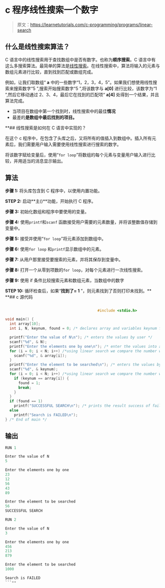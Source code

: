 # c 程序线性搜索一个数字

> 原文：<https://learnetutorials.com/c-programming/programs/linear-search>

## 什么是线性搜索算法？

C 语言中的线性搜索用于查找数组中是否有数字。也称为**顺序搜索**。C 语言中有这么多搜索算法。最简单的算法是[线性搜索](https://en.wikipedia.org/wiki/Linear_search)。在线性搜索中，算法将输入的元素与数组元素进行比较，直到找到匹配或数组完成。

例如，让我们取数组“ **a** 中的一些数字“1，2，3，4，5”。如果我们想使用线性搜索来搜索数字“5 ”,搜索开始搜索数字“5 ”,将该数字与 **a[0]** 进行比较，该数字为“1 ”,然后它移动通过 2、3、4，最后它在找到的匹配项“ **a[4]** 处得到一个结果，并且算法完成。

*   当项目在数组中第一个找到时，线性搜索中的最佳**情况**
*   最差的**是数组中最后找到的项目。**

 **## 线性搜索是如何在 C 语言中实现的？

在这个 c 程序中，在包含了头库之后，又将所有的值插入到数组中。插入所有元素后，我们需要用户输入需要使用线性搜索进行搜索的数字。

将该数字赋给变量后，使用“`for loop`”将数组的每个元素与变量用户输入进行比较，并用适当的消息显示输出。

## 算法

**步骤 1:** 将头库包含到 C 程序中，以使用内置功能。

**STEP 2:** 启动**主()**功能，开始执行 C 程序。

**步骤 3:** 初始化数组和程序中要使用的变量。

**步骤 4:** 使用`printf`和`scanf` 函数接受用户需要的元素数量，并将该整数值存储到变量中。

**步骤 5:** 接受并使用“`for loop`”将元素添加到数组中。

**步骤 6:** 使用`for loop` 和`printf`显示数组中的元素。

**步骤 7:** 从用户那里接受要搜索的元素，并将其保存到变量中。

**步骤 8:** 打开一个从零到项数的`for loop`，对每个元素进行一次线性搜索。

**步骤 9:** 使用 if 条件比较搜索元素和数组元素，当数组中的数字

**STEP 10:** 循环检查后，如果“**找到了= 1** ”，则元素找到了否则打印未找到。**  **## c 源代码

```c

                                          #include <stdio.h>

void main() {
  int array[10];
  int i, N, keynum, found = 0; /* declares array and variables keynum found etc as integer */

  printf("Enter the value of N\n"); /* enters the values by user */
  scanf("%d", & N);
  printf("Enter the elements one by one\n"); /* enter the values into a array and print the numbers */
  for (i = 0; i < N; i++) /*using linear search we compare the number with other elements in array */ {
    scanf("%d", & array[i]);
  }
  printf("Enter the element to be searched\n"); /* enters the values by user */
  scanf("%d", & keynum);
  for (i = 0; i < N; i++) /*using linear search we compare the number with other elements in array */ {
    if (keynum == array[i]) {
      found = 1;
      break;
    }
  }
  if (found == 1)
    printf("SUCCESSFUL SEARCH\n"); /* prints the result success of failure */
  else
    printf("Search is FAILED\n");
} /* End of main */

```

## 输出

```c
RUN 1

Enter the value of N
5

Enter the elements one by one
23
12
56
43
89

Enter the element to be searched
56
SUCCESSFUL SEARCH

RUN 2

Enter the value of N
3

Enter the elements one by one
456
213
879

Enter the element to be searched
1000

Search is FAILED
```**